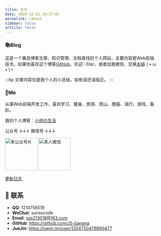 ```yaml
---
title: 关于
date: 2019-12-25 14:27:01
permalink: /about
sidebar: false
article: false
---
```


### 📚Blog

这是一个兼具博客文章、知识管理、文档查找的个人网站，主要内容是Web前端技术。如果你喜欢这个博客[GitHub](https://github.com/JS-banana/vuepress)，欢迎✨Star，或者加我微信、交换[友链](/friends/) ( •̀ ω •́ )✧

:::tip
文章内容仅是我个人的小总结，如有误还请指正。
:::

### 🐼Me

从事Web前端开发工作，喜欢学习、健身、旅游、爬山、撸猫、骑行、游戏、轰趴。

我的个人博客：[小帅の生活](https://me.ssscode.com/)

公众号 ↓↓↓ 微信号 ↓↓↓

<img src='https://cdn.jsdelivr.net/gh/JS-banana/images/vuepress/1.jpg' alt='本公众号片' style="width:106px;">
<img src='https://cdn.jsdelivr.net/gh/JS-banana/images/vuepress/wechat-sunssscode.jpg' alt='本人微信' style="width:106px;">

[更新日志](https://github.com/JS-banana/vuepress/commits/master)

## :email: 联系

- **QQ**: <a :href="qqUrl" class='qq'>1214756519</a>
- **WeChat**:  <a :href="qqUrl" class='qq'>sunsscode</a>
- **Email**:  <a href="mailto:sss213018@163.com">sss213018@163.com</a>
- **GitHub**: <https://github.com/JS-banana>
- **JueJin**: <https://juejin.im/user/1204720476890477>

<script>
  export default {
    data(){
      return {
        qqUrl: 'tencent://message/?uin=1214756519&Site=&Menu=yes' 
      }
    },
    mounted(){
      const flag =  navigator.userAgent.match(/(phone|pad|pod|iPhone|iPod|ios|iPad|Android|Mobile|BlackBerry|IEMobile|MQQBrowser|JUC|Fennec|wOSBrowser|BrowserNG|WebOS|Symbian|Windows Phone)/i);
      if(flag){
        this.qqUrl = 'mqqwpa://im/chat?chat_type=wpa&uin=1214756519&version=1&src_type=web&web_src=oicqzone.com'
      }
    }
  }
</script>           